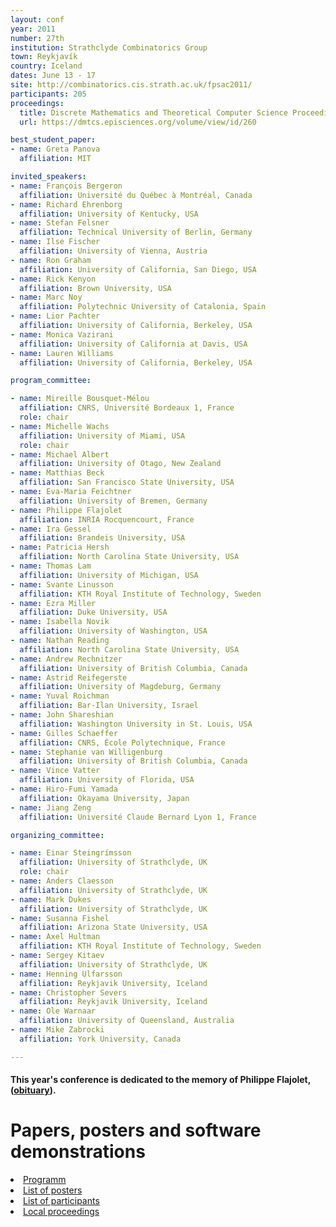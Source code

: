 ```yaml
---
layout: conf
year: 2011
number: 27th
institution: Strathclyde Combinatorics Group
town: Reykjavík
country: Iceland
dates: June 13 - 17
site: http://combinatorics.cis.strath.ac.uk/fpsac2011/
participants: 205
proceedings:
  title: Discrete Mathematics and Theoretical Computer Science Proceedings, vol. AO
  url: https://dmtcs.episciences.org/volume/view/id/260

best_student_paper:
- name: Greta Panova
  affiliation: MIT

invited_speakers:
- name: François Bergeron
  affiliation: Université du Québec à Montréal, Canada
- name: Richard Ehrenborg
  affiliation: University of Kentucky, USA
- name: Stefan Felsner
  affiliation: Technical University of Berlin, Germany
- name: Ilse Fischer
  affiliation: University of Vienna, Austria
- name: Ron Graham
  affiliation: University of California, San Diego, USA
- name: Rick Kenyon
  affiliation: Brown University, USA
- name: Marc Noy
  affiliation: Polytechnic University of Catalonia, Spain
- name: Lior Pachter
  affiliation: University of California, Berkeley, USA
- name: Monica Vazirani
  affiliation: University of California at Davis, USA
- name: Lauren Williams
  affiliation: University of California, Berkeley, USA

program_committee:

- name: Mireille Bousquet-Mélou
  affiliation: CNRS, Université Bordeaux 1, France
  role: chair
- name: Michelle Wachs
  affiliation: University of Miami, USA
  role: chair
- name: Michael Albert
  affiliation: University of Otago, New Zealand
- name: Matthias Beck
  affiliation: San Francisco State University, USA
- name: Eva-Maria Feichtner
  affiliation: University of Bremen, Germany
- name: Philippe Flajolet
  affiliation: INRIA Rocquencourt, France
- name: Ira Gessel
  affiliation: Brandeis University, USA
- name: Patricia Hersh
  affiliation: North Carolina State University, USA
- name: Thomas Lam
  affiliation: University of Michigan, USA
- name: Svante Linusson
  affiliation: KTH Royal Institute of Technology, Sweden
- name: Ezra Miller
  affiliation: Duke University, USA
- name: Isabella Novik
  affiliation: University of Washington, USA
- name: Nathan Reading
  affiliation: North Carolina State University, USA
- name: Andrew Rechnitzer
  affiliation: University of British Columbia, Canada
- name: Astrid Reifegerste
  affiliation: University of Magdeburg, Germany
- name: Yuval Roichman
  affiliation: Bar-Ilan University, Israel
- name: John Shareshian
  affiliation: Washington University in St. Louis, USA
- name: Gilles Schaeffer
  affiliation: CNRS, École Polytechnique, France
- name: Stephanie van Willigenburg
  affiliation: University of British Columbia, Canada
- name: Vince Vatter
  affiliation: University of Florida, USA
- name: Hiro-Fumi Yamada
  affiliation: Okayama University, Japan
- name: Jiang Zeng
  affiliation: Université Claude Bernard Lyon 1, France

organizing_committee:

- name: Einar Steingrímsson
  affiliation: University of Strathclyde, UK
  role: chair
- name: Anders Claesson
  affiliation: University of Strathclyde, UK
- name: Mark Dukes
  affiliation: University of Strathclyde, UK
- name: Susanna Fishel
  affiliation: Arizona State University, USA
- name: Axel Hultman
  affiliation: KTH Royal Institute of Technology, Sweden
- name: Sergey Kitaev
  affiliation: University of Strathclyde, UK
- name: Henning Ulfarsson
  affiliation: Reykjavik University, Iceland
- name: Christopher Severs
  affiliation: Reykjavik University, Iceland
- name: Ole Warnaar
  affiliation: University of Queensland, Australia
- name: Mike Zabrocki
  affiliation: York University, Canada

---
```


<H4>This year's conference is dedicated to the memory of Philippe Flajolet, (<a href="SITE2011/PFobituary.pdf">obituary</a>).</H4>

# Papers, posters and software demonstrations

<li><A HREF="SITE2011/program/">Programm</A>
<li><A HREF="contrib_posters.html">List of posters</A>
<li><A HREF="participants.html">List of participants</A>
<li><A HREF="SITE2011/proceedings/">Local proceedings</A>
